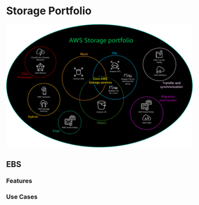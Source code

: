 # Storage Portfolio

![alt text](images/storage_portfolio.png)


## EBS

### Features

### Use Cases

